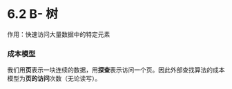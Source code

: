 # 6.2 B- 树

作用：快速访问大量数据中的特定元素

### 成本模型

我们用**页**表示一块连续的数据，用**探查**表示访问一个页。因此外部查找算法的成本模型为**页的访问**次数（无论读写）。

